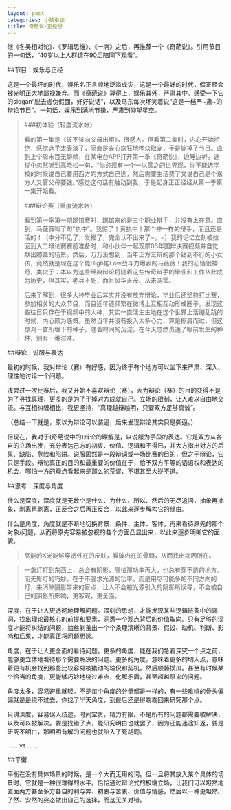 ```yaml
---
layout: post
categories: 小狼杂谈
title: 奇葩说·正经想
---
```


继《冬吴相对论》、《罗辑思维》、《一席》之后，再推荐一个《奇葩说》。引用节目的一句话，“40岁以上人群请在90后陪同下观看”。

##节目：娱乐与正经

这是一个最坏的时代，娱乐名正言顺地泛滥成灾，这是一个最好的时代，假正经会被光明正大地鄙视嫌弃。而《奇葩说》算得上，娱乐其外，严肃其中。感受一下它的slogan“脱去虚伪假面，好好说话”，以及马东每次坏笑着说“这是一档严~肃~的辩论节目”。一句话，娱乐到满地节操，严肃到仰望星空。

> ###初体验（轻度流水帐）
> 
> 看的第一集是《该不该向父母出柜》，很感人。但看第二集时，内心开始拒绝，感觉选手太表演了，简直是丧心病狂地哗众取宠，于是毙掉了节目。直到上个周末百无聊赖，在某电台APP打开第一季《奇葩说》，边睡边听。迷糊中忽然听到高晓松一句，“你必须有一个一以贯之的世界观，你不能选学校的时候说自己要用西方的方式自己选，然后需要生活费了又说自己是个东方人又管父母要钱。”感觉这句话有触动到我，于是起身正正经经从第一季第一集开始看。
> 
> ###辩论赛（重度流水帐）
> 
> 看到第一季第一期踢馆赛时，踢馆来的是三个职业辩手，并没有太在意。直到，马薇薇叫了句“执中”。我惊了！黄执中！那个神一样的辩手，而且还是活的！（中分不见了，发福了，完全认不出来了=。=）我的记忆立刻被拉回到大二辩论赛赛前准备时，和小伙伴一起观摩03年国辩决赛视频并自觉献出膝盖的场景。然后，万万没想到，当年正方三辩的那个甜到不行的小女孩，竟然就是现在这个能High能Low战斗力爆表的马薇薇！我的心情很神奇，类似于：本以为这些经典辩论将随着这些传奇辩手的毕业和工作从此成为历史，但其实，老兵不死，而且风华正茂、从未凋零。
> 
> 后来了解到，很多大神毕业后其实并没有放弃辩论，毕业后还坚持打比赛，参加相关的大众节目，而且近年还频繁在微博上互相互动形成圈子。发现这些往日只存在于视频中的大神，其实一直活生生地在这个世界上活蹦乱跳的时候，内心颇为感慨。虽然当年并没有投入太多心力，算是擦肩而过，但这惊鸿一瞥所埋下的种子，随着时间的沉淀，在今天忽然贯通了眼前发生的种种，别有一番滋味。

##辩论：说服与表达

最初的时候，我对辩论（赛）有好感，因为终于有个地方可以坐下来严肃、深入、理性地讨论一个问题。

浅尝过一次比赛后，我又开始不喜欢辩论（赛），因为辩论（赛）的目的变得不是为了寻找真理，更多的是为了干掉对方成就自己。立场的限制，让人难以自由地交流。与互相纠缠相比，我更坚持，“真理越辩越明，只要双方足够真诚”。

（总结一下就是，原以为辩论可以装逼，后来发现辩论其实只是撕逼。）

但现在，我对于(奇葩说中的)辩论的理解是，以说服为手段的表达。它是双方从各自的立场出发，充分表达己方的初衷、价值、逻辑和不得已，并大方指出对方的后果、缺陷、危险和陷阱。说服固然是一段辩词或一场比赛的目的，但之于辩论，它只是手段。辩论真正的目的和最重要的价值在于，给予双方平等的话语权和表达的机会，哪怕一方的观点看起来是那么的荒谬、不堪甚至大逆不道。

##思考：深度与角度

什么是深度，深度就是无数个是什么、为什么、所以、然后的无尽追问，抽象再抽象，剥离再剥离，正反合之后再正反合，以此来逐步解构它的缘由。

什么是角度，角度就是不断地切换背景、条件、主体、客体，再来看待原先的那个对象/问题，从而将原先容易被忽视的各个方面凸显出来，以此来逐步明晰它的面貌。

>高能的X光能够穿透外在的皮肤，看破内在的骨髓，从而找出病因所在。

>一盏灯打到东西上，总会有阴影，哪怕那功率再大，也总有穿不透的地方。而无影灯的巧妙，在于不强求光源的功率，而是用尽可能多的不同方向的灯，来消除阴影带来的盲点，让人不会被光源引入的阴影所误导，不会被自己的阴影所影响，更客观，更全面。

深度，在于让人更透彻地理解问题。深刻的思想，才能发现某些逻辑链条中的漏洞，找出理论最核心的前提和要素，洞悉一个观点背后的价值取向。只有足够的深度才能将纠结的问题，抽丝剥茧出一个个条理清晰的背景、假设、动机、判断、影响和后果，才能真正将问题想透。

角度，在于让人更全面的看待问题。更多的角度，能在我们急着深究一个点之前，能够更立体地看待那个需要解决的问题。更多的角度，意味着更多的切入点，意味着更有机会找到那些比较容易被撬动的端倪和契机，然后顺藤摸瓜。甚至有时候某个恰当的角度，更能够巧妙地绕过难点，化解矛盾，甚至超越原来的问题。

角度太多，容易避重就轻。不是每个角度的分量都是一样的，有一些难啃的骨头偏偏就是是绕不过去，你找了半天角度，到最后还是得乖乖回来研究那个点。

只讲深度，容易误入歧途。时间宝贵，精力有限。不是所有的问题都需要被解决，以及可以被解决。要是找错了点，能研究明白也就罢了，因为还能迷途知返，要是研究不明白，那明明有解的问题也就陷入了死胡同。

…… vs ……

##平衡

平衡在没有具体场景的时候，是一个大而无用的词。但一旦将其放入某个具体的场景时，它就是一种很难得的水平。恰恰通过辩论式的极端立场，让我们可以坦然地直面两方甚至多方各自的利与弊、初衷与苦衷、价值与情感，然后以一种更坦然、了然、安然的姿态做出自己的选择，而这无关对错。
